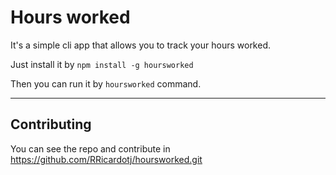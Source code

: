 # Hours worked
It's a simple cli app that allows you to track your hours worked.

Just install it by `npm install -g hoursworked`

Then you can run it by `hoursworked` command.

----------

## Contributing

You can see the repo and contribute in https://github.com/RRicardotj/hoursworked.git